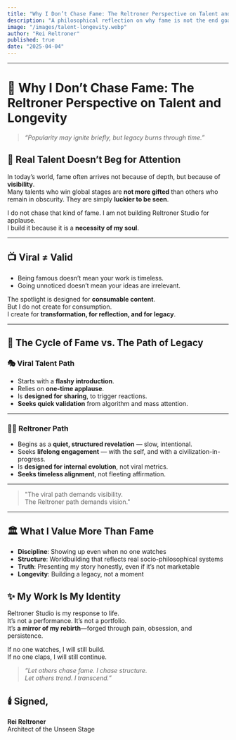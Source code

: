 ```yaml
---
title: "Why I Don’t Chase Fame: The Reltroner Perspective on Talent and Longevity"
description: "A philosophical reflection on why fame is not the end goal for true creators and world-builders."
image: "/images/talent-longevity.webp"
author: "Rei Reltroner"
published: true
date: "2025-04-04"
---
```


---

# 🌌 Why I Don’t Chase Fame: The Reltroner Perspective on Talent and Longevity

> _“Popularity may ignite briefly, but legacy burns through time.”_

## 🧠 Real Talent Doesn’t Beg for Attention
In today’s world, fame often arrives not because of depth, but because of **visibility**.  
Many talents who win global stages are **not more gifted** than others who remain in obscurity. They are simply **luckier to be seen**.

I do not chase that kind of fame. I am not building Reltroner Studio for applause.  
I build it because it is a **necessity of my soul**.

---

## 📺 Viral ≠ Valid
- Being famous doesn’t mean your work is timeless.
- Going unnoticed doesn’t mean your ideas are irrelevant.

The spotlight is designed for **consumable content**.  
But I do not create for consumption.  
I create for **transformation, for reflection, and for legacy**.

---

## 🔁 The Cycle of Fame vs. The Path of Legacy

### 🎭 Viral Talent Path  
- Starts with a **flashy introduction**.  
- Relies on **one-time applause**.  
- Is **designed for sharing**, to trigger reactions.  
- **Seeks quick validation** from algorithm and mass attention.

---

### 🧘‍♂️ Reltroner Path  
- Begins as a **quiet, structured revelation** — slow, intentional.  
- Seeks **lifelong engagement** — with the self, and with a civilization-in-progress.  
- Is **designed for internal evolution**, not viral metrics.  
- **Seeks timeless alignment**, not fleeting affirmation.

---

> "The viral path demands visibility.  
> The Reltroner path demands vision."

---

## 🏛️ What I Value More Than Fame
- **Discipline**: Showing up even when no one watches
- **Structure**: Worldbuilding that reflects real socio-philosophical systems
- **Truth**: Presenting my story honestly, even if it’s not marketable
- **Longevity**: Building a legacy, not a moment

## ✨ My Work Is My Identity
Reltroner Studio is my response to life.  
It’s not a performance. It’s not a portfolio.  
It’s **a mirror of my rebirth**—forged through pain, obsession, and persistence.

If no one watches, I will still build.  
If no one claps, I will still continue.

> _“Let others chase fame. I chase structure.  
Let others trend. I transcend.”_

## 🕯️ Signed,
**Rei Reltroner**  
Architect of the Unseen Stage


